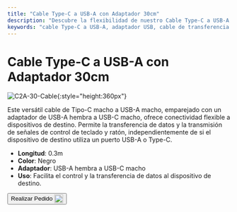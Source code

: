```yaml
---
title: "Cable Type-C a USB-A con Adaptador 30cm"
description: "Descubre la flexibilidad de nuestro Cable Type-C a USB-A con Adaptador, diseñado para una transferencia de datos sin interrupciones y transmisión de señales de control. Perfecto para conectar dispositivos con puertos USB-A o Type-C."
keywords: "cable Type-C a USB-A, adaptador USB, cable de transferencia de datos, cable de señal de control, conectividad versátil"
---
```


# Cable Type-C a USB-A con Adaptador 30cm

![C2A-30-Cable](https://assets.openterface.com/images/product/part/OP-04-CABLE30-C2A.jpg){:style="height:360px"}

Este versátil cable de Tipo-C macho a USB-A macho, emparejado con un adaptador de USB-A hembra a USB-C macho, ofrece conectividad flexible a dispositivos de destino. Permite la transferencia de datos y la transmisión de señales de control de teclado y ratón, independientemente de si el dispositivo de destino utiliza un puerto USB-A o Type-C.

- **Longitud**: 0.3m
- **Color**: Negro
- **Adaptador**: USB-A hembra a USB-C macho
- **Uso**: Facilita el control y la transferencia de datos al dispositivo de destino.

<button class="md-button" onclick="window.location.href='https://shop.techxartisan.com/products/type-c-to-usb-a-cable-with-adapter'"> Realizar Pedido <img src="/images/trademark/txa.svg" alt="TxA Shop" style="vertical-align: middle; height: 20px;"></button>
